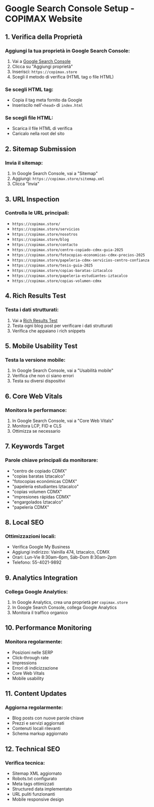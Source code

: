 # Google Search Console Setup - COPIMAX Website

## 1. Verifica della Proprietà

### Aggiungi la tua proprietà in Google Search Console:
1. Vai a [Google Search Console](https://search.google.com/search-console)
2. Clicca su "Aggiungi proprietà"
3. Inserisci: `https://copimax.store`
4. Scegli il metodo di verifica (HTML tag o file HTML)

### Se scegli HTML tag:
- Copia il tag meta fornito da Google
- Inseriscilo nell'`<head>` di `index.html`

### Se scegli file HTML:
- Scarica il file HTML di verifica
- Caricalo nella root del sito

## 2. Sitemap Submission

### Invia il sitemap:
1. In Google Search Console, vai a "Sitemap"
2. Aggiungi: `https://copimax.store/sitemap.xml`
3. Clicca "Invia"

## 3. URL Inspection

### Controlla le URL principali:
- `https://copimax.store/`
- `https://copimax.store/servicios`
- `https://copimax.store/nosotros`
- `https://copimax.store/blog`
- `https://copimax.store/contacto`
- `https://copimax.store/centro-copiado-cdmx-guia-2025`
- `https://copimax.store/fotocopias-economicas-cdmx-precios-2025`
- `https://copimax.store/papeleria-cdmx-servicios-centro-confianza`
- `https://copimax.store/tesis-guia-2025`
- `https://copimax.store/copias-baratas-iztacalco`
- `https://copimax.store/papeleria-estudiantes-iztacalco`
- `https://copimax.store/copias-volumen-cdmx`

## 4. Rich Results Test

### Testa i dati strutturati:
1. Vai a [Rich Results Test](https://search.google.com/test/rich-results)
2. Testa ogni blog post per verificare i dati strutturati
3. Verifica che appaiano i rich snippets

## 5. Mobile Usability Test

### Testa la versione mobile:
1. In Google Search Console, vai a "Usabilità mobile"
2. Verifica che non ci siano errori
3. Testa su diversi dispositivi

## 6. Core Web Vitals

### Monitora le performance:
1. In Google Search Console, vai a "Core Web Vitals"
2. Monitora LCP, FID e CLS
3. Ottimizza se necessario

## 7. Keywords Target

### Parole chiave principali da monitorare:
- "centro de copiado CDMX"
- "copias baratas Iztacalco"
- "fotocopias económicas CDMX"
- "papelería estudiantes Iztacalco"
- "copias volumen CDMX"
- "impresiones rápidas CDMX"
- "engargolados Iztacalco"
- "papelería CDMX"

## 8. Local SEO

### Ottimizzazioni locali:
- Verifica Google My Business
- Aggiungi indirizzo: Vainilla 474, Iztacalco, CDMX
- Orari: Lun-Vie 8:30am-6pm, Sáb-Dom 8:30am-2pm
- Telefono: 55-4021-9892

## 9. Analytics Integration

### Collega Google Analytics:
1. In Google Analytics, crea una proprietà per `copimax.store`
2. In Google Search Console, collega Google Analytics
3. Monitora il traffico organico

## 10. Performance Monitoring

### Monitora regolarmente:
- Posizioni nelle SERP
- Click-through rate
- Impressions
- Errori di indicizzazione
- Core Web Vitals
- Mobile usability

## 11. Content Updates

### Aggiorna regolarmente:
- Blog posts con nuove parole chiave
- Prezzi e servizi aggiornati
- Contenuti locali rilevanti
- Schema markup aggiornato

## 12. Technical SEO

### Verifica tecnica:
- Sitemap XML aggiornato
- Robots.txt configurato
- Meta tags ottimizzati
- Structured data implementato
- URL puliti funzionanti
- Mobile responsive design
